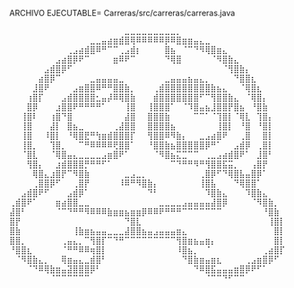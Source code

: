 ARCHIVO EJECUTABLE= Carreras/src/carreras/carreras.java

⠀⠀⠀⠀⠀⠀⠀⠀⠀⠀⠀⠀⠀⠀⠀⠀⠀⠀⠀⠀⣀⣀⣀⣀⣀⣀⣀⣀⣀⡀⠀⠀⠀⠀⠀⠀⠀⠀⠀⠀⠀⠀⠀⠀⠀⠀⠀⠀
⠀⠀⠀⠀⠀⠀⠀⠀⠀⠀⠀⠀⠀⠀⣀⣀⣤⣴⣶⣾⣿⢿⠿⠿⠿⠿⠿⡿⠿⣿⣶⣶⣤⣄⣀⠀⠀⠀⠀⠀⠀⠀⠀⠀⠀⠀⠀⠀
⠀⠀⠀⠀⠀⠀⠀⠀⠀⠀⢀⣠⣴⣾⣿⠿⠛⠉⠉⢀⣠⣾⡆⠀⠀⠀⠀⣿⣦⠀⠈⠉⠙⠻⢿⣿⣶⣄⠀⠀⠀⠀⠀⠀⠀⠀⠀⠀
⠀⠀⠀⠀⠀⠀⠀⠀⣠⣴⣿⡿⠟⠉⠀⠀⠀⠀⣶⠿⠟⠉⠀⠀⠀⠀⠀⠙⢿⣿⠀⠀⠀⠀⠀⠈⠻⣿⣷⣄⠀⠀⠀⠀⠀⠀⠀⠀
⠀⠀⠀⠀⠀⠀⣠⣾⣿⡿⠋⠀⠀⠀⠀⠀⠀⠀⠀⠀⠀⠀⠀⠀⠀⠀⠀⠀⠀⠀⠀⠀⠀⠀⠀⠀⠀⠈⢻⣿⣷⡄⠀⠀⠀⠀⠀⠀
⠀⠀⠀⠀⠀⣴⣿⡿⠉⠀⠀⠀⠀⠀⣀⣤⣤⣤⣤⣀⠀⠀⠀⠀⠀⠀⠀⣀⣤⣤⣤⣦⣤⣄⡀⠀⠀⠀⠀⠙⣿⣿⣆⠀⠀⠀⠀⠀
⠀⠀⠀⠀⣸⣿⠟⠀⠀⠀⠀⣠⣶⣿⣿⠿⠛⠛⣿⣿⣷⡀⠀⠀⠀⢀⣾⣿⣿⣿⣿⣿⣿⣿⣿⣷⣦⣄⠀⠀⠈⢿⣿⣆⠀⠀⠀⠀
⠀⠀⠀⢰⣿⡏⠀⠀⠀⣠⣾⣿⣿⣿⣿⣂⣤⡼⠿⢿⣿⣷⠀⠀⠀⣾⣿⣿⣿⣿⣿⣿⣿⠋⠉⢻⣿⣿⣷⣄⠀⠈⢿⣿⡄⠀⠀⠀
⠀⠀⠀⣿⡿⠀⠀⠀⣰⣿⣿⠟⠛⠛⠛⠛⠁⠀⠀⠀⢸⣿⠀⠀⢸⣿⣿⣿⠁⠀⠈⠹⣿⣤⣦⣸⣿⣿⡟⣿⣦⠀⠘⣿⣷⠀⠀⠀
⠀⠀⢸⣿⠇⠀⠀⢰⣿⠙⣿⠀⠀⠀⠀⠀⠀⠀⠀⠀⣼⣿⠀⠀⣿⣿⣿⣷⠀⠀⠀⠀⠉⠉⠁⠈⢹⣿⡇⠈⢿⣇⠀⢹⣿⡄⠀⠀
⠀⠀⢸⣿⠀⠀⠀⣼⡇⠀⣿⣦⣀⠀⠀⠀⠀⠀⢀⣼⣿⣿⠀⠀⣿⣿⣿⣿⣦⠀⠀⠀⠀⠀⠀⠀⢸⣿⡇⠀⠘⣿⠀⠘⣿⡇⠀⠀
⠀⠀⢸⣿⠀⠀⠸⣿⡇⠀⠘⢿⣿⣟⠛⢳⣶⣾⣿⣿⣿⡏⠀⠀⢻⣿⣿⠿⠻⣷⡄⠀⠀⣀⣠⣴⣿⠟⠀⠀⢀⣿⠀⠀⣿⡇⠀⠀
⠀⠀⢸⣿⡀⠀⠀⢹⣿⡀⠀⠀⠉⠛⠿⠿⠿⠿⢟⣿⣿⠁⠀⠀⠘⣿⣿⣷⣦⣿⣿⣿⣿⣿⡿⠛⠁⠀⠀⣠⣾⡿⠀⢀⣿⡇⠀⠀
⠀⠀⠈⣿⣇⠀⠀⠈⢿⣿⣤⣄⣀⣀⣀⣀⣠⣶⣿⠟⠁⠀⠀⠀⠀⠈⠻⣿⣦⣍⣉⠉⠉⠀⢀⣀⣠⣴⣾⣿⠟⠁⠀⣸⣿⠃⠀⠀
⠀⠀⠀⢻⣿⡄⠀⠀⣰⣾⣿⣿⣿⡛⠛⠛⠋⠁⠀⠀⠀⠀⠀⠀⠀⠀⠀⠀⠉⠙⠛⠛⠻⠛⢻⣿⣿⣯⣭⡀⠀⠀⢠⣿⡟⠀⠀⠀
⠀⠀⠀⠀⢿⣿⣄⣰⣿⡟⠉⠻⣿⣷⠀⠀⠀⠀⠀⠀⣀⣠⣀⡀⠀⠀⠀⠀⠀⠀⠀⠀⠀⢀⣿⡿⠋⠙⢿⣿⣧⣤⣿⡿⠁⠀⠀⠀
⠀⠀⠀⠀⢀⣿⣿⡿⠋⠀⠀⢀⣿⡟⠀⠀⠀⠀⠀⠸⠿⠛⠻⣿⣷⡄⠀⠀⠀⠀⠀⠀⠀⢸⣿⣧⠀⠀⠀⠙⢿⣿⣿⠁⠀⠀⠀⠀
⠀⠀⣠⣾⣿⠟⠋⠀⠀⠀⣠⣾⡿⠁⠀⠀⠀⠀⠀⠀⠀⠀⠀⠀⠙⠃⠀⠀⠀⠀⠀⠀⠀⠀⠹⣿⣷⣄⠀⠀⠀⠹⣿⣷⣄⠀⠀⠀
⢀⣾⣿⠟⠁⠀⠀⠀⣶⣴⣿⣿⣀⣀⠀⠀⠀⠀⠀⠀⠀⠀⠀⠀⠀⠀⣀⣀⣀⣀⣠⣤⣤⣤⣤⣼⣿⡿⠀⠀⠀⠀⠈⠻⣿⣷⡀⠀
⣼⣿⠃⠀⠀⠀⠀⠀⠈⠉⠙⠛⠛⠻⠿⠿⠿⣷⣶⣶⣦⣶⣶⡿⠿⠿⠟⠛⠛⠛⠉⠉⠉⠉⠉⠉⠉⠀⠀⠀⠀⠀⠀⠀⠘⣿⣷⠀
⣿⡟⠀⠀⠀⠀⠀⠀⠀⠀⠀⠀⠀⠀⠀⠀⠀⠀⠀⠀⠙⣿⣇⠀⠀⠀⠀⠀⠀⠀⠀⠀⠀⠀⠀⠀⠀⠀⠀⠀⠀⠀⠀⠀⠀⢸⣿⡇
⣿⣷⠀⠀⠀⠀⠀⠀⠀⠀⠀⢸⣷⣶⣦⣤⣤⣀⣀⣀⣼⣿⣿⣦⣤⣠⣤⣤⣤⣶⣄⠀⠀⠀⠀⠀⠀⠀⠀⠀⠀⠀⠀⠀⠀⠀⣿⡇
⣿⣿⡀⠀⠀⠀⠀⠀⠀⢀⣤⣄⡀⠉⢻⣿⡏⠉⠙⠛⠉⠉⠉⠉⠉⠉⠉⠉⠉⢻⣿⣶⣦⣤⣶⡄⠀⠀⠀⠀⠀⠀⠀⠀⠀⠀⣿⡇
⠘⣿⣿⣆⠀⠀⠀⠀⠀⠈⠛⠛⠿⠿⢶⣿⡇⠀⠀⠀⠀⠀⠀⠀⠀⠀⠀⠀⠀⠸⣿⣦⡀⠀⠈⠀⠀⠀⠀⠀⠀⠀⠀⠀⢀⣴⣿⡏
⠀⠈⠻⣿⣷⣄⡀⠀⠀⢿⣶⣤⣄⣀⣾⣿⠃⠀⠀⠀⠀⠀⠀⠀⠀⠀⠀⠀⠀⠀⠙⣿⣷⣶⣤⣶⣆⠀⠀⠀⠀⢀⣠⣶⣿⡿⠋⠀
⠀⠀⠀⠈⠙⠿⢿⣷⣶⣤⣽⣿⣿⣿⡿⠃⠀⠀⠀⠀⠀⠀⠀⠀⠀⠀⠀⠀⠀⠀⠀⠀⠙⠿⣿⣯⣤⣤⣤⣶⣿⡿⠟⠋⠁⠀⠀⠀
⠀⠀⠀⠀⠀⠀⠀⠈⠉⠉⠉⠉⠉⠉⠀⠀⠀⠀⠀⠀⠀⠀⠀⠀⠀⠀⠀⠀⠀⠀⠀⠀⠀⠀⠈⠉⠉⠙⠋⠉⠉⠀⠀⠀⠀⠀⠀⠀
